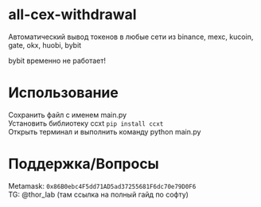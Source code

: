 # all-cex-withdrawal
Автоматический вывод токенов в любые сети из binance, mexc, kucoin, gate, okx, huobi, bybit

bybit временно не работает!

# Использование

Сохранить файл с именем main.py  
Установить библиотеку ccxt   ```pip install ccxt```  
Открыть терминал и выполнить команду python main.py <addr> <amountMin> <amountMax>

# Поддержка/Вопросы

Metamask: ```0x86B0ebc4F5dd71AD5ad37255681F6dc70e79D0F6```  
TG: @thor_lab (там ссылка на полный гайд по софту)
